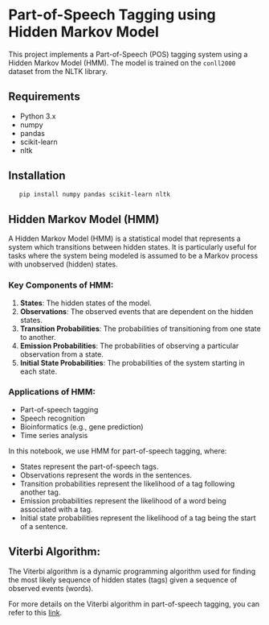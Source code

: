# Part-of-Speech Tagging using Hidden Markov Model

This project implements a Part-of-Speech (POS) tagging system using a Hidden Markov Model (HMM). The model is trained on the `conll2000` dataset from the NLTK library.

## Requirements

- Python 3.x
- numpy
- pandas
- scikit-learn
- nltk

## Installation
 ```bash
    pip install numpy pandas scikit-learn nltk
 ```
## Hidden Markov Model (HMM)

A Hidden Markov Model (HMM) is a statistical model that represents a system which transitions between hidden states. It is particularly useful for tasks where the system being modeled is assumed to be a Markov process with unobserved (hidden) states.

### Key Components of HMM:
1. **States**: The hidden states of the model.
2. **Observations**: The observed events that are dependent on the hidden states.
3. **Transition Probabilities**: The probabilities of transitioning from one state to another.
4. **Emission Probabilities**: The probabilities of observing a particular observation from a state.
5. **Initial State Probabilities**: The probabilities of the system starting in each state.

### Applications of HMM:
- Part-of-speech tagging
- Speech recognition
- Bioinformatics (e.g., gene prediction)
- Time series analysis

In this notebook, we use HMM for part-of-speech tagging, where:
- States represent the part-of-speech tags.
- Observations represent the words in the sentences.
- Transition probabilities represent the likelihood of a tag following another tag.
- Emission probabilities represent the likelihood of a word being associated with a tag.
- Initial state probabilities represent the likelihood of a tag being the start of a sentence.

## Viterbi Algorithm:
The Viterbi algorithm is a dynamic programming algorithm used for finding the most likely sequence of hidden states (tags) given a sequence of observed events (words).

For more details on the Viterbi algorithm in part-of-speech tagging, you can refer to this [link](https://medium.com/analytics-vidhya/parts-of-speech-pos-and-viterbi-algorithm-3a5d54dfb346).
